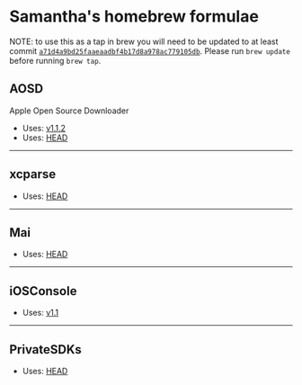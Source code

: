 # Samantha's homebrew formulae

NOTE: to use this as a tap in brew you will need to be updated to at least commit [`a71d4a9bd25faaeaadbf4b17d8a978ac779105db`](https://github.com/Homebrew/homebrew/commit/a71d4a9bd25faaeaadbf4b17d8a978ac779105db). Please run `brew update` before running `brew tap`.

## AOSD

Apple Open Source Downloader

* Uses: [v1.1.2](https://github.com/samdmarshall/AOS-Downloader/releases/tag/v1.1.2)
* Uses: [HEAD](https://github.com/samdmarshall/AOS-Downloader)

---

## xcparse

* Uses: [HEAD](https://github.com/samdmarshall/xcparse)


---

## Mai

* Uses: [HEAD](https://github.com/samdmarshall/Mai)


---

## iOSConsole

* Uses: [v1.1](https://github.com/samdmarshall/SDMMobileDevice/releases/tag/1.1)

---

## PrivateSDKs

* Uses: [HEAD](https://github.com/samdmarshall/OSXPrivateSDK)
